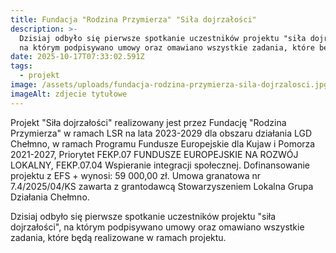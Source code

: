 ```yaml
---
title: Fundacja "Rodzina Przymierza" "Siła dojrzałości"
description: >-
  Dzisiaj odbyło się pierwsze spotkanie uczestników projektu "siła dojrzałości",
  na którym podpisywano umowy oraz omawiano wszystkie zadania, które będą[...]
date: 2025-10-17T07:33:02.591Z
tags:
  - projekt
image: /assets/uploads/fundacja-rodzina-przymierza-sila-dojrzalosci.jpg
imageAlt: zdjecie tytułowe
---
```

Projekt "Siła dojrzałości" realizowany jest przez Fundację "Rodzina Przymierza" w ramach LSR na lata 2023-2029 dla obszaru działania LGD Chełmno, w ramach Programu Fundusze Europejskie dla Kujaw i Pomorza 2021-2027, Priorytet FEKP.07 FUNDUSZE  EUROPEJSKIE NA ROZWÓJ LOKALNY, FEKP.07.04 Wspieranie integracji społecznej. Dofinansowanie projektu z EFS + wynosi: 59 000,00 zł. Umowa granatowa nr 7.4/2025/04/KS zawarta z grantodawcą Stowarzyszeniem Lokalna Grupa Działania Chełmno.

Dzisiaj odbyło się pierwsze spotkanie uczestników projektu "siła dojrzałości", na którym podpisywano umowy oraz omawiano wszystkie zadania, które będą realizowane w ramach projektu.
